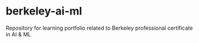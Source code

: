 # berkeley-ai-ml
Repository for learning portfolio related to Berkeley professional certificate in AI &amp; ML 
